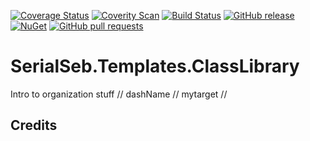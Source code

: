 [![Coverage Status](https://coveralls.io/repos/github/serialseb/SerialSeb.Templates.ClassLibrary/badge.svg?branch=master)](https://coveralls.io/github/serialseb/SerialSeb.Templates.ClassLibrary?branch=master)
[![Coverity Scan](https://img.shields.io/coverity/scan/11894.svg)](https://scan.coverity.com/projects/serialseb-SerialSeb.Templates.ClassLibrary)
[![Build Status](https://ci.appveyor.com/api/projects/status/github/serialseb/SerialSeb.Templates.ClassLibrary?svg=true)](https://ci.appveyor.com/project/OpenRasta/serialseb-templates-classLibrary)
[![GitHub release](https://img.shields.io/github/release/serialseb/SerialSeb.Templates.ClassLibrary.svg)](https://github.com/serialseb/SerialSeb.Templates.ClassLibrary/releases/latest)
[![NuGet](https://img.shields.io/nuget/v/SerialSeb.Templates.ClassLibrary.svg)](https://www.nuget.org/packages/SerialSeb.Templates.ClassLibrary/)
[![GitHub pull requests](https://img.shields.io/github/issues-pr/serialseb/SerialSeb.Templates.ClassLibrary.svg)](https://github.com/serialseb/SerialSeb.Templates.ClassLibrary/pulls)

# SerialSeb.Templates.ClassLibrary

Intro to organization stuff
//
dashName
//
mytarget
//
## Credits
